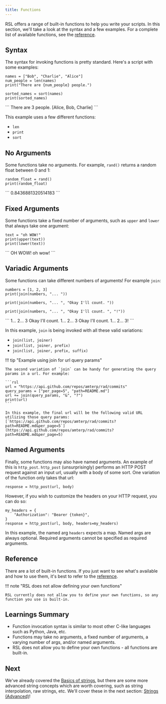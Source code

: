 ```yaml
---
title: Functions
---
```


RSL offers a range of built-in functions to help you write your scripts. In this section, we'll take a look at the syntax and a few examples.
For a complete list of available functions, see the [reference](../reference/functions.md).

## Syntax

The syntax for invoking functions is pretty standard. Here's a script with some examples:

```rsl
names = ["Bob", "Charlie", "Alice"]
num_people = len(names)
print("There are {num_people} people.")

sorted_names = sort(names)
print(sorted_names)
```

<div class="result">
```
There are 3 people.
[Alice, Bob, Charlie]
```
</div>

This example uses a few different functions:

- `len`
- `print`
- `sort`

## No Arguments

Some functions take no arguments. For example, `rand()` returns a random float between 0 and 1:

```rsl
random_float = rand()
print(random_float)
```

<div class="result">
```
0.8436881320514183
```
</div>

## Fixed Arguments

Some functions take a fixed number of arguments, such as `upper` and `lower` that always take one argument:

```rsl
text = "oh WOW!"
print(upper(text))
print(lower(text))
```

<div class="result">
```
OH WOW!
oh wow!
```
</div>

## Variadic Arguments

Some functions can take different numbers of arguments! For example `join`:

```rsl
numbers = [1, 2, 3]
print(join(numbers, "... "))

print(join(numbers, "... ", "Okay I'll count. "))

print(join(numbers, "... ", "Okay I'll count. ", "!"))
```

<div class="result">
```
1... 2... 3
Okay I'll count. 1... 2... 3
Okay I'll count. 1... 2... 3!
```
</div>

In this example, `join` is being invoked with all these valid variations:

- `join(list, joiner)`
- `join(list, joiner, prefix)`
- `join(list, joiner, prefix, suffix)`

!!! tip "Example using join for url query params"

    The second variation of `join` can be handy for generating the query params in a url. For example:

    ```rsl
    url = "https://api.github.com/repos/amterp/rad/commits"
    query_params = ["per_page=5", "path=README.md"]
    url += join(query_params, "&", "?")
    print(url)
    ```

    In this example, the final url will be the following valid URL utilizing those query params:
    [`https://api.github.com/repos/amterp/rad/commits?path=README.md&per_page=5`](https://api.github.com/repos/amterp/rad/commits?path=README.md&per_page=5)

## Named Arguments

Finally, some functions may also have named arguments.
An example of this is `http_post`. `http_post` (unsurprisingly) performs an HTTP POST request against an input url, usually with a body of some sort.
One variation of the function only takes that url:

```rsl
response = http_post(url, body)
```

However, if you wish to customize the headers on your HTTP request, you can do so:

```rsl
my_headers = {
    "Authorization": "Bearer {token}",
}
response = http_post(url, body, headers=my_headers)
```

In this example, the named arg `headers` expects a map. Named args are always optional. Required arguments cannot be specified as required arguments.

[//]: # (todo might be nice to be able to specify e.g. join suffix without needing to specify prefix?)

## Reference

There are a lot of built-in functions. If you just want to see what's available and how to use them, it's best to refer to the [reference](../reference/functions.md).

!!! note "RSL does not allow defining your own functions"

    RSL currently does not allow you to define your own functions, so any function you use is built-in.

## Learnings Summary

- Function invocation syntax is similar to most other C-like languages such as Python, Java, etc.
- Functions may take no arguments, a fixed number of arguments, a varying number of args, and/or named arguments.
- RSL does not allow you to define your own functions - all functions are built-in.

## Next

We've already covered the [Basics of strings](./basics.md#string),
but there are some more advanced string concepts which are worth covering, such as string interpolation, raw strings, etc.
We'll cover these in the next section: [Strings (Advanced)](./strings-advanced.md)!
